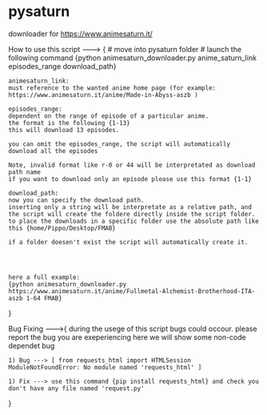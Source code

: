 # pysaturn
downloader for https://www.animesaturn.it/ 


How to use this script ---> {
    # move into pysaturn folder
    # launch the following command {python animesaturn_downloader.py anime_saturn_link episodes_range download_path}
    
    animesaturn_link: 
    must reference to the wanted anime home page (for example: https://www.animesaturn.it/anime/Made-in-Abyss-aszb )

    episodes_range:
    dependent on the range of episode of a particular anime.
    the format is the following {1-13}
    this will download 13 episodes.
    
    you can omit the episodes_range, the script will automatically download all the episodes 

    Note, invalid format like r-0 or 44 will be interpretated as download path name
    if you want to download only an episode please use this format {1-1}

    download_path: 
    now you can specify the download path. 
    inserting only a string will be interpretate as a relative path, and the script will create the foldere directly inside the script folder.
    to place the downloads in a specific folder use the absolute path like this {home/Pippo/Desktop/FMAB} 
    
    if a folder doesen't exist the script will automatically create it. 

    


    here a full example:
    {python animesaturn_downloader.py https://www.animesaturn.it/anime/Fullmetal-Alchemist-Brotherhood-ITA-aszb 1-64 FMAB}


}


Bug Fixing --->{
    during the usege of this script bugs could occour. please report the bug you are exeperiencing
    here we will show some non-code dependet bug 

    1) Bug ---> [ from requests_html import HTMLSession ModuleNotFoundError: No module named 'requests_html' ] 

    1) Fix ---> use this command {pip install requests_html} and check you don't have any file named 'request.py'

}
